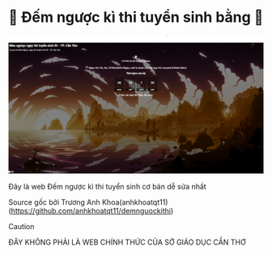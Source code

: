 # 📆 Đếm ngược kì thi tuyển sinh bằng 📆

<p align="center">
  <img src="./assets/image/web.png" alt="Xin chào!">
</p>

Đây là web Đếm ngược kì thi tuyển sinh cơ bản dễ sửa nhất

Source gốc bởi Trương Anh Khoa(anhkhoatqt11) (https://github.com/anhkhoatqt11/demnguockithi)

> [!CAUTION]
> ĐÂY KHÔNG PHẢI LÀ WEB CHÍNH THỨC CỦA SỞ GIÁO DỤC CẦN THƠ